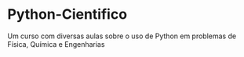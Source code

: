 # Python-Cientifico
Um curso com diversas aulas sobre o uso de Python em problemas de Física, Química e Engenharias

